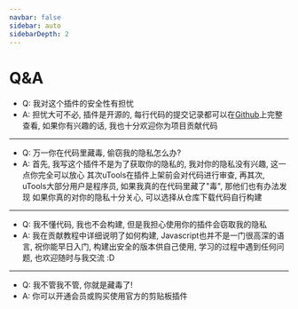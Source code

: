 ```yaml
---
navbar: false
sidebar: auto
sidebarDepth: 2
---
```


# Q&A

- Q: 我对这个插件的安全性有担忧
- A: 担忧大可不必, 插件是开源的, 每行代码的提交记录都可以在[Github](https://githubcom/ZiuChen/ClipboardManager)上完整查看, 如果你有兴趣的话, 我也十分欢迎你为项目贡献代码

----

- Q: 万一你在代码里藏毒, 偷窃我的隐私怎么办?
- A: 首先, 我写这个插件不是为了获取你的隐私的, 我对你的隐私没有兴趣, 这一点你完全可以放心 其次uTools在插件上架前会对代码进行审查, 再其次, uTools大部分用户是程序员, 如果我真的在代码里藏了"毒", 那他们也有办法发现 如果你真的对你的隐私十分关心, 可以选择从仓库下载代码自行构建

----

- Q: 我不懂代码, 我也不会构建, 但是我担心使用你的插件会窃取我的隐私
- A: 我在贡献教程中详细说明了如何构建, Javascript也并不是一门很高深的语言, 祝你能早日入门, 构建出安全的版本供自己使用, 学习的过程中遇到任何问题, 也欢迎随时与我交流 :D

----

- Q: 我不管我不管, 你就是藏毒了!
- A: 你可以开通会员或购买使用官方的剪贴板插件